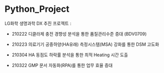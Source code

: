 # Python_Project

LG화학 생명과학 DX 추진 프로젝트 :

* 210222 디클라제 충전 경향성 분석을 통한 품질관리수준 증대 (BDV0709)

* 210223 의료기기 공중하양(HA유래) 측정시스템(MSA) 강화를 통한 DSM 고도화

* 210304 HA 동점도 하락률 분석을 통한 최적 Heating 시간 도출

* 210322 GMP 문서 자동화(RPA)를 통한 업무 효율 증대
